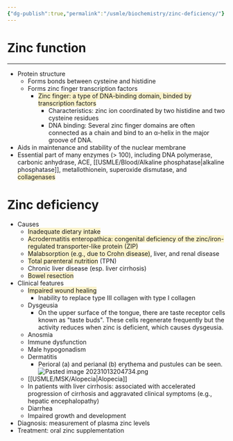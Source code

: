 ```yaml
---
{"dg-publish":true,"permalink":"/usmle/biochemistry/zinc-deficiency/"}
---
```


# Zinc function
---
- Protein structure
	- Forms bonds between cysteine and histidine
	- Forms zinc finger transcription factors
		- <span style="background:rgba(240, 200, 0, 0.2)">Zinc finger: a type of DNA-binding domain, binded by transcription factors</span>
			- Characteristics: zinc ion coordinated by two histidine and two cysteine residues
			- DNA binding: Several zinc finger domains are often connected as a chain and bind to an α-helix in the major groove of DNA.
- Aids in maintenance and stability of the nuclear membrane
- Essential part of many enzymes (> 100), including DNA polymerase, carbonic anhydrase, ACE, [[USMLE/Blood/Alkaline phosphatase\|alkaline phosphatase]], metallothionein, superoxide dismutase, and <span style="background:rgba(240, 200, 0, 0.2)">collagenases</span>
# Zinc deficiency
- Causes
	- <span style="background:rgba(240, 200, 0, 0.2)">Inadequate dietary intake</span>
	- <span style="background:rgba(240, 200, 0, 0.2)">Acrodermatitis enteropathica: congenital deficiency of the zinc/iron-regulated transporter-like protein (ZIP)  </span>
	- <span style="background:rgba(240, 200, 0, 0.2)">Malabsorption (e.g., due to Crohn disease)</span>, liver, and renal disease
	- <span style="background:rgba(240, 200, 0, 0.2)">Total parenteral nutrition</span> (TPN)
	- Chronic liver disease (esp. liver cirrhosis)
	- <span style="background:rgba(240, 200, 0, 0.2)">Bowel resection</span>
- Clinical features
	- <span style="background:rgba(240, 200, 0, 0.2)">Impaired wound healing</span>
		- Inability to replace type III collagen with type I collagen
	- Dysgeusia
		- On the upper surface of the tongue, there are taste receptor cells known as "taste buds". These cells regenerate frequently but the activity reduces when zinc is deficient, which causes dysgeusia.
	- Anosmia
	- Immune dysfunction
	- Male hypogonadism
	- Dermatitis
		- Perioral (a) and perianal (b) erythema and pustules can be seen.![Pasted image 20231013204734.png](/img/user/appendix/Pasted%20image%2020231013204734.png)
	- [[USMLE/MSK/Alopecia\|Alopecia]]
	- In patients with liver cirrhosis: associated with accelerated progression of cirrhosis and aggravated clinical symptoms (e.g., hepatic encephalopathy)
	- Diarrhea
	- Impaired growth and development
- Diagnosis: measurement of plasma zinc levels
- Treatment: oral zinc supplementation

